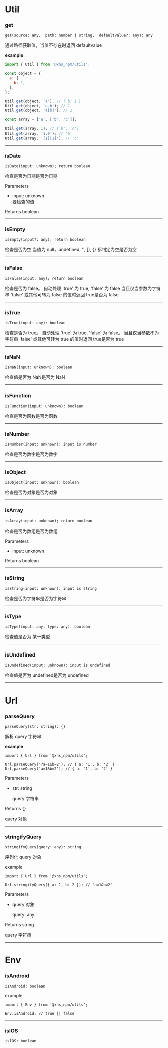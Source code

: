 # Util

### get
    get(source: any,  path: number | string,  defaultvalue?: any): any

通过路径获取值，当值不存在时返回 defaultvalue

**example**
```js
import { Util } from '@xhs_npm/utils';

const object = {
  a: {
    b: 1,
  },
};

Util.get(object, 'a'); // { b: 1 }
Util.get(object, 'a.b'); // 1
Util.get(object, 'a[b]'); // 1

const array = ['a', ['b', 'c']];

Util.get(array, 1); // ['b', 'c']
Util.get(array, '1.0'); // 'b'
Util.get(array, '[1][1]'); // 'c'
```

---
### isDate
    isDate(input: unknown); return boolean

检查是否为日期是否为日期

Parameters
- input: unknown  
要检查的值

Returns boolean

---
### isEmpty
    isEmpty(input?: any); return boolean

检查是否为空 当值为 null，undefined, '', [], {} 都判定为空是否为空

---
### isFalse
    isFalse(input: any); return boolean

检查是否为 false。 自动处理 'true' 为 true, 'false' 为 false 当且仅当参数为字符串 'false' 或其他可转为 false 的值时返回 true是否为 false

---
### isTrue
	isTrue(input: any): boolean

检查是否为 true。 自动处理 'true' 为 true, 'false' 为 false。 当且仅当参数不为字符串 'false' 或其他可转为 true 的值时返回 true是否为 true

---
### isNaN
    isNaN(input: unknown): boolean

检查值是否为 NaN是否为 NaN

---
### isFunction
    isFunction(input: unknown): boolean

检查是否为函数是否为函数

---
### isNumber
    isNumber(input: unknown): input is number

检查是否为数字是否为数字

---
### isObject
    isObject(input: unknown): boolean

检查是否为对象是否为对象

---
### isArray
    isArray(input: unknown); return boolean

检查是否为数组是否为数组

Parameters
- input: unknown

Returns boolean

---
### isString
    isString(input: unknown): input is string

检查是否为字符串是否为字符串

---
### isType
	isType(input: any, type: any): boolean

检查值是否为 某一类型

---
### isUndefined
	isUndefined(input: unknown): input is undefined

检查值是否为 undefined是否为 undefined

---

# Url
### parseQuery
	parseQuery(str: string): {}

解析 query 字符串

**example**
```
import { Url } from '@xhs_npm/utils'; 

Url.parseQuery('?a=1&b=2'); // { a: '1', b: '2' } 
Url.parseQuery('a=1&b=2'); // { a: '1', b: '2' }
```

Parameters

- str: string
  
  query 字符串

Returns {}
  
query 对象

---
### stringifyQuery
	stringifyQuery(query: any): string

序列化 query 对象

example
```
import { Url } from '@xhs_npm/utils';

Url.stringifyQuery({ a: 1, b: 2 }); // 'a=1&b=2' 
```

Parameters
- query 对象

  query: any

Returns string

query 字符串

---

# Env

### isAndroid

	isAndroid: boolean

example
```
import { Env } from '@xhs_npm/utils';

Env.isAndroid; // true || false
```


---
### isIOS
	isIOS: boolean

